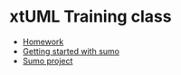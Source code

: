 # xtUML Training class

* [Homework](homework)  
* [Getting started with sumo](sumo_start.md)  
* [Sumo project](sumo_project)  


